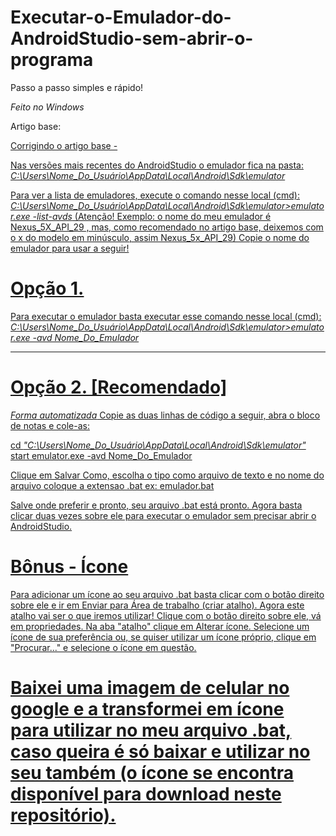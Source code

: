 # Executar-o-Emulador-do-AndroidStudio-sem-abrir-o-programa
Passo a passo simples e rápido!

*Feito no Windows*

Artigo base:
<a href="https://medium.com/@lucasluizss/execute-seu-emulador-android-sem-abrir-o-android-studio-windows-94c826059552">

Corrigindo o artigo base - 

Nas versões mais recentes do AndroidStudio o emulador fica na pasta:
*C:\Users\Nome_Do_Usuário\AppData\Local\Android\Sdk\emulator*

Para ver a lista de emuladores, execute o comando nesse local (cmd):
*C:\Users\Nome_Do_Usuário\AppData\Local\Android\Sdk\emulator>emulator.exe -list-avds*
(Atenção! Exemplo: o nome do meu emulador é Nexus_5X_API_29 , mas, como recomendado no artigo base, deixemos com o x do modelo em minúsculo, assim Nexus_5x_API_29)
Copie o nome do emulador para usar a seguir!

# Opção 1.
Para executar o emulador basta executar esse comando nesse local (cmd):
*C:\Users\Nome_Do_Usuário\AppData\Local\Android\Sdk\emulator>emulator.exe -avd Nome_Do_Emulador*

********************************
# Opção 2. [Recomendado]
*Forma automatizada*
Copie as duas linhas de código a seguir, abra o bloco de notas e cole-as:

cd *"C:\Users\Nome_Do_Usuário\AppData\Local\Android\Sdk\emulator"*
start emulator.exe -avd Nome_Do_Emulador

Clique em Salvar Como, escolha o tipo como arquivo de texto e no nome do arquivo coloque a extensao .bat
ex: emulador.bat

Salve onde preferir e pronto, seu arquivo .bat está pronto.
Agora basta clicar duas vezes sobre ele para executar o emulador sem precisar abrir o AndroidStudio.

# Bônus - Ícone
Para adicionar um ícone ao seu arquivo .bat basta clicar com o botão direito sobre ele e ir em Enviar para Área de trabalho (criar atalho). 
Agora este atalho vai ser o que iremos utilizar!
Clique com o botão direito sobre ele, vá em propriedades. Na aba "atalho" clique em Alterar ícone.
Selecione um ícone de sua preferência ou, se quiser utilizar um ícone próprio, clique em "Procurar..." e selecione o ícone em questão.

# Baixei uma imagem de celular no google e a transformei em ícone para utilizar no meu arquivo .bat, caso queira é só baixar e utilizar no seu também (o ícone se encontra disponível para download neste repositório).
